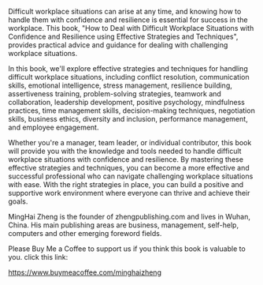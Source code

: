 
Difficult workplace situations can arise at any time, and knowing how to handle them with confidence and resilience is essential for success in the workplace. This book, "How to Deal with Difficult Workplace Situations with Confidence and Resilience using Effective Strategies and Techniques", provides practical advice and guidance for dealing with challenging workplace situations.

In this book, we'll explore effective strategies and techniques for handling difficult workplace situations, including conflict resolution, communication skills, emotional intelligence, stress management, resilience building, assertiveness training, problem-solving strategies, teamwork and collaboration, leadership development, positive psychology, mindfulness practices, time management skills, decision-making techniques, negotiation skills, business ethics, diversity and inclusion, performance management, and employee engagement.

Whether you're a manager, team leader, or individual contributor, this book will provide you with the knowledge and tools needed to handle difficult workplace situations with confidence and resilience. By mastering these effective strategies and techniques, you can become a more effective and successful professional who can navigate challenging workplace situations with ease. With the right strategies in place, you can build a positive and supportive work environment where everyone can thrive and achieve their goals.

MingHai Zheng is the founder of zhengpublishing.com and lives in Wuhan, China. His main publishing areas are business, management, self-help, computers and other emerging foreword fields.

Please Buy Me a Coffee to support us if you think this book is valuable to you. click this link:

https://www.buymeacoffee.com/minghaizheng
